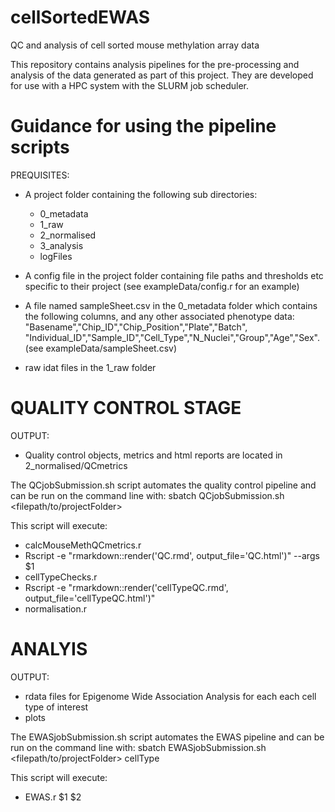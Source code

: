 # cellSortedEWAS
QC and analysis of cell sorted mouse methylation array data

This repository contains analysis pipelines for the pre-processing and analysis of the data generated as part of this project. They are developed for use with a HPC system with the SLURM job scheduler.


# Guidance for using the pipeline scripts

PREQUISITES: 
* A project folder containing the following sub directories:
  * 0_metadata
  * 1_raw
  * 2_normalised
  * 3_analysis
  * logFiles
  
* A config file in the project folder containing file paths and thresholds etc specific to their project (see exampleData/config.r for an example)

* A file named sampleSheet.csv in the 0_metadata folder which contains the following columns, and any other associated phenotype data:
    "Basename","Chip_ID","Chip_Position","Plate","Batch", "Individual_ID","Sample_ID","Cell_Type","N_Nuclei","Group","Age","Sex". (see exampleData/sampleSheet.csv)
    
* raw idat files in the 1_raw folder



# QUALITY CONTROL STAGE

OUTPUT: 
* Quality control objects, metrics and html reports are located in 2_normalised/QCmetrics


The QCjobSubmission.sh script automates the quality control pipeline and can be run on the command line with:
sbatch QCjobSubmission.sh <filepath/to/projectFolder>

This script will execute:
* calcMouseMethQCmetrics.r
* Rscript -e "rmarkdown::render('QC.rmd', output_file='QC.html')" --args $1
* cellTypeChecks.r
* Rscript -e "rmarkdown::render('cellTypeQC.rmd', output_file='cellTypeQC.html')" 
* normalisation.r



# ANALYIS

OUTPUT:
* rdata files for Epigenome Wide Association Analysis for each each cell type of interest
* plots 


The EWASjobSubmission.sh script automates the EWAS pipeline and can be run on the command line with:
sbatch EWASjobSubmission.sh <filepath/to/projectFolder> cellType


This script will execute:
* EWAS.r $1 $2



